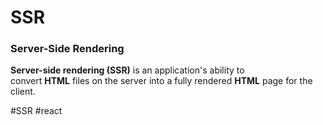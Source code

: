 # SSR
### Server-Side Rendering

**Server-side rendering (SSR)** is an application's ability to convert **HTML** files on the server into a fully rendered **HTML** page for the client.

#SSR
#react 